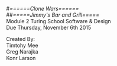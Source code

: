 #*======Clone Wars======*<br>
##*=====Jimmy's Bar and Grill=====*<br>
   Module 2 Turing School Software & Design<br>
      Due Thursday, November 6th 2015
   
Created By:<br>
Timtohy Mee<br>
Greg Narajka<br>
Konr Larson







